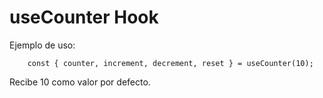 # useCounter Hook

Ejemplo de uso:

```
    const { counter, increment, decrement, reset } = useCounter(10);
```

Recibe 10 como valor por defecto.
